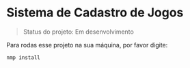 <h1>Sistema de Cadastro de Jogos</h1>

> Status do projeto: Em desenvolvimento

Para rodas esse projeto na sua máquina, por favor digite:

```
nmp install
```
